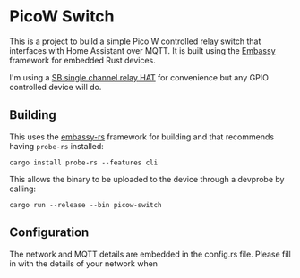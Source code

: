 PicoW Switch
============

This is a project to build a simple Pico W controlled relay switch
that interfaces with Home Assistant over MQTT. It is built using the
[Embassy](https://github.com/embassy-rs/embassy) framework for
embedded Rust devices.

I'm using a [SB single channel relay
HAT](https://learn.sb-components.co.uk/Pico-Single-Channel-Relay-Hat)
for convenience but any GPIO controlled device will do.

Building
--------

This uses the [embassy-rs](https://github.com/embassy-rs/embassy)
framework for building and that recommends having `probe-rs`
installed:

    cargo install probe-rs --features cli

This allows the binary to be uploaded to the device through a devprobe
by calling:

    cargo run --release --bin picow-switch

Configuration
-------------

The network and MQTT details are embedded in the config.rs file.
Please fill in with the details of your network when 
